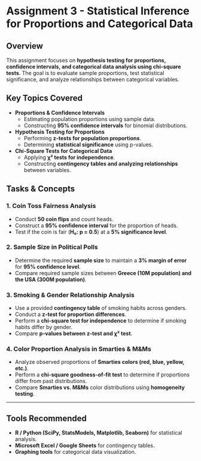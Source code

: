 # **Assignment 3 - Statistical Inference for Proportions and Categorical Data**

## **Overview**
This assignment focuses on **hypothesis testing for proportions, confidence intervals, and categorical data analysis using chi-square tests**. The goal is to evaluate sample proportions, test statistical significance, and analyze relationships between categorical variables.

## **Key Topics Covered**
- **Proportions & Confidence Intervals**
  - Estimating population proportions using sample data.
  - Constructing **95% confidence intervals** for binomial distributions.
- **Hypothesis Testing for Proportions**
  - Performing **z-tests for population proportions**.
  - Determining **statistical significance** using p-values.
- **Chi-Square Tests for Categorical Data**
  - Applying **χ² tests for independence**.
  - Constructing **contingency tables and analyzing relationships** between variables.

## **Tasks & Concepts**
### **1. Coin Toss Fairness Analysis**
- Conduct **50 coin flips** and count heads.
- Construct a **95% confidence interval** for the proportion of heads.
- Test if the coin is fair (**H₀: p = 0.5**) at a **5% significance level**.

### **2. Sample Size in Political Polls**
- Determine the required **sample size** to maintain a **3% margin of error** for **95% confidence level**.
- Compare required sample sizes between **Greece (10M population) and the USA (300M population)**.

### **3. Smoking & Gender Relationship Analysis**
- Use a provided **contingency table** of smoking habits across genders.
- Conduct a **z-test for proportion differences**.
- Perform a **chi-square test for independence** to determine if smoking habits differ by gender.
- Compare **p-values between z-test and χ² test**.

### **4. Color Proportion Analysis in Smarties & M&Ms**
- Analyze observed proportions of **Smarties colors (red, blue, yellow, etc.)**.
- Perform a **chi-square goodness-of-fit test** to determine if proportions differ from past distributions.
- Compare **Smarties vs. M&Ms** color distributions using **homogeneity testing**.

---

## **Tools Recommended**
- **R / Python (SciPy, StatsModels, Matplotlib, Seaborn)** for statistical analysis.
- **Microsoft Excel / Google Sheets** for contingency tables.
- **Graphing tools** for categorical data visualization.